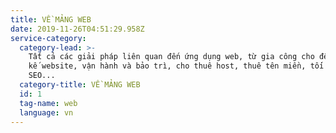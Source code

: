 ```yaml
---
title: VỀ MẢNG WEB
date: 2019-11-26T04:51:29.958Z
service-category:
  category-lead: >-
    Tất cả các giải pháp liên quan đến ứng dụng web, từ gia công cho đến thiết
    kế website, vận hành và bảo trì, cho thuê host, thuê tên miền, tối ưu hóa
    SEO...
  category-title: VỀ MẢNG WEB
  id: 1
  tag-name: web
  language: vn
---
```



